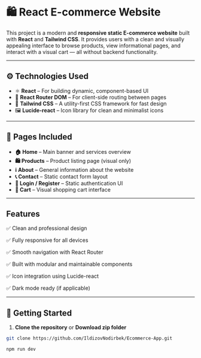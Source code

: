 # 🛍️ React E-commerce Website

This project is a modern and **responsive static E-commerce website** built with **React** and **Tailwind CSS**. It provides users with a clean and visually appealing interface to browse products, view informational pages, and interact with a visual cart — all without backend functionality.

---

## ⚙️ Technologies Used

- ⚛️ **React** – For building dynamic, component-based UI
- 🔁 **React Router DOM** – For client-side routing between pages
- 🎨 **Tailwind CSS** – A utility-first CSS framework for fast design
- 🖼️ **Lucide-react** – Icon library for clean and minimalist icons

---

## 📄 Pages Included

- **🏠 Home** – Main banner and services overview
- **🛍️ Products** – Product listing page (visual only)
- **ℹ️ About** – General information about the website
- **📞 Contact** – Static contact form layout
- **🔐 Login / Register** – Static authentication UI
- **🛒 Cart** – Visual shopping cart interface

---

## Features

  ✅ Clean and professional design

  ✅ Fully responsive for all devices

  ✅ Smooth navigation with React Router

  ✅ Built with modular and maintainable components

  ✅ Icon integration using Lucide-react

  ✅ Dark mode ready (if applicable)

---

## 🚀 Getting Started

1. **Clone the repository** or **Download zip folder**

```bash
git clone https://github.com/IldizovNodirbek/Ecommerce-App.git
```

```bash
npm run dev





